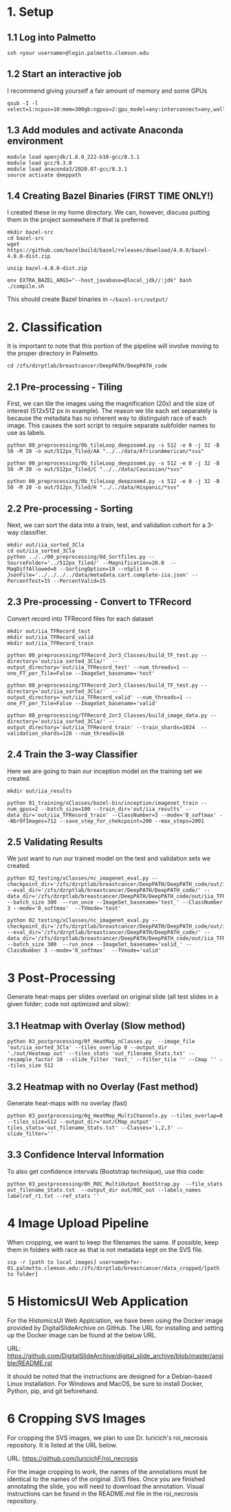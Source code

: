 # 1. Setup
## 1.1 Log into Palmetto
```
ssh <your username>@login.palmetto.clemson.edu
```

## 1.2 Start an interactive job
I recommend giving yourself a fair amount of memory and some GPUs
```
qsub -I -l select=1:ncpus=10:mem=300gb:ngpus=2:gpu_model=any:interconnect=any,walltime=2:00:00
```

## 1.3 Add modules and activate Anaconda environment
```
module load openjdk/1.8.0_222-b10-gcc/8.3.1
module load gcc/9.3.0
module load anaconda3/2020.07-gcc/8.3.1
source activate deeppath
```

## 1.4 Creating Bazel Binaries (FIRST TIME ONLY!)
I created these in my home directory. We can, however, discuss putting them in the project somewhere if that is preferred.
```
mkdir bazel-src
cd bazel-src
wget https://github.com/bazelbuild/bazel/releases/download/4.0.0/bazel-4.0.0-dist.zip

unzip bazel-4.0.0-dist.zip

env EXTRA_BAZEL_ARGS="--host_javabase=@local_jdk//:jdk" bash ./compile.sh
```
This should create Bazel binaries in `~/bazel-src/output/`

# 2. Classification
It is important to note that this portion of the pipeline will involve moving to the proper directory in Palmetto.
```
cd /zfs/dzrptlab/breastcancer/DeepPATH/DeepPATH_code
```

## 2.1 Pre-processing - Tiling
First, we can tile the images using the magnification (20x) and tile size of interest (512x512 px in example). The reason we tile each set separately is because the metadata has no inherent way to distinguish race of each image. This causes the sort script to require separate subfolder names to use as labels.
```
python 00_preprocessing/0b_tileLoop_deepzoom4.py -s 512 -e 0 -j 32 -B 50 -M 20 -o out/512px_Tiled/AA "../../data/AfricanAmerican/*svs"

python 00_preprocessing/0b_tileLoop_deepzoom4.py -s 512 -e 0 -j 32 -B 50 -M 20 -o out/512px_Tiled/C "../../data/Caucasian/*svs"

python 00_preprocessing/0b_tileLoop_deepzoom4.py -s 512 -e 0 -j 32 -B 50 -M 20 -o out/512px_Tiled/H "../../data/Hispanic/*svs"
```

## 2.2 Pre-processing - Sorting
Next, we can sort the data into a train, test, and validation cohort for a 3-way classifier.
```
mkdir out/iia_sorted_3Cla
cd out/iia_sorted_3Cla
python ../../00_preprocessing/0d_SortTiles.py --SourceFolder='../512px_Tiled/' --Magnification=20.0  --MagDiffAllowed=0 --SortingOption=19 --nSplit 0 --JsonFile='../../../../data/metadata.cart.complete-iia.json' --PercentTest=15 --PercentValid=15
```

## 2.3 Pre-processing - Convert to TFRecord
Convert record into TFRecord files for each dataset
```
mkdir out/iia_TFRecord_test
mkdir out/iia_TFRecord_valid
mkdir out/iia_TFRecord_train

python 00_preprocessing/TFRecord_2or3_Classes/build_TF_test.py --directory='out/iia_sorted_3Cla/'  --output_directory='out/iia_TFRecord_test' --num_threads=1 --one_FT_per_Tile=False --ImageSet_basename='test'

python 00_preprocessing/TFRecord_2or3_Classes/build_TF_test.py --directory='out/iia_sorted_3Cla/'  --output_directory='out/iia_TFRecord_valid' --num_threads=1 --one_FT_per_Tile=False --ImageSet_basename='valid'

python 00_preprocessing/TFRecord_2or3_Classes/build_image_data.py --directory='out/iia_sorted_3Cla/' --output_directory='out/iia_TFRecord_train' --train_shards=1024  --validation_shards=128 --num_threads=16
```

## 2.4 Train the 3-way Classifier
Here we are going to train our inception model on the training set we created.
```
mkdir out/iia_results

python 01_training/xClasses/bazel-bin/inception/imagenet_train --num_gpus=2 --batch_size=100 --train_dir='out/iia_results' --data_dir='out/iia_TFRecord_train' --ClassNumber=3 --mode='0_softmax' --NbrOfImages=712 --save_step_for_chekcpoint=200 --max_steps=2001
```

## 2.5 Validating Results
We just want to run our trained model on the test and validation sets we created.
```
python 02_testing/xClasses/nc_imagenet_eval.py --checkpoint_dir='/zfs/dzrptlab/breastcancer/DeepPATH/DeepPATH_code/out/iia_results/' --eval_dir='/zfs/dzrptlab/breastcancer/DeepPATH/DeepPATH_code/' --data_dir='/zfs/dzrptlab/breastcancer/DeepPATH/DeepPATH_code/out/iia_TFRecord_test'  --batch_size 300  --run_once --ImageSet_basename='test_' --ClassNumber 3 --mode='0_softmax'  --TVmode='test'

python 02_testing/xClasses/nc_imagenet_eval.py --checkpoint_dir='/zfs/dzrptlab/breastcancer/DeepPATH/DeepPATH_code/out/iia_results/' --eval_dir='/zfs/dzrptlab/breastcancer/DeepPATH/DeepPATH_code/' --data_dir='/zfs/dzrptlab/breastcancer/DeepPATH/DeepPATH_code/out/iia_TFRecord_valid'  --batch_size 300  --run_once --ImageSet_basename='valid_' --ClassNumber 3 --mode='0_softmax'  --TVmode='valid'
```

# 3 Post-Processing
Generate heat-maps per slides overlaid on original slide (all test slides in a given folder; code not optimized and slow):

## 3.1 Heatmap with Overlay (Slow method)
```
python 03_postprocessing/0f_HeatMap_nClasses.py  --image_file 'out/iia_sorted_3Cla' --tiles_overlap 0 --output_dir './out/Heatmap_out' --tiles_stats 'out_filename_Stats.txt' --resample_factor 10 --slide_filter 'test_' --filter_tile '' --Cmap '' --tiles_size 512
```

## 3.2 Heatmap with no Overlay (Fast method)
Generate heat-maps with no overlay (fast)
```
python 03_postprocessing/0g_HeatMap_MultiChannels.py --tiles_overlap=0 --tiles_size=512 --output_dir='out/CMap_output' --tiles_stats='out_filename_Stats.txt' --Classes='1,2,3' --slide_filter=''
```

## 3.3 Confidence Interval Information
To also get confidence intervals (Bootstrap technique), use this code:
```
python 03_postprocessing/0h_ROC_MultiOutput_BootStrap.py  --file_stats out_filename_Stats.txt  --output_dir out/ROC_out --labels_names labelref_r1.txt --ref_stats ''
```

# 4 Image Upload Pipeline
When cropping, we want to keep the filenames the same. If possible, keep them in folders with race as that is not metadata kept on the SVS file.
```
scp -r [path to local images] username@xfer-01.palmetto.clemson.edu:/zfs/dzrptlab/breastcancer/data_cropped/[path to folder]
```

# 5 HistomicsUI Web Application
For the HistomicsUI Web Applciation, we have been using the Docker image provided by DigitalSlideArchive on GitHub. The URL for installing and setting up the Docker image can be found at the below URL.    
    
URL: https://github.com/DigitalSlideArchive/digital_slide_archive/blob/master/ansible/README.rst    
    
It should be noted that the instructions are designed for a Debian-based Linux installation. For Windows and MacOS, be sure to install Docker, Python, pip, and git beforehand.

# 6 Cropping SVS Images
For cropping the SVS images, we plan to use Dr. Iuricich's roi_necrosis repository. It is listed at the URL below.    
    
URL: https://github.com/IuricichF/roi_necrosis    
    
For the image cropping to work, the names of the annotations must be identical to the names of the original .SVS files. 
Once you are finished annotating the slide, you will need to download the annotation. Visual instructions can be found in the README.md file in the roi_necrosis repository.
